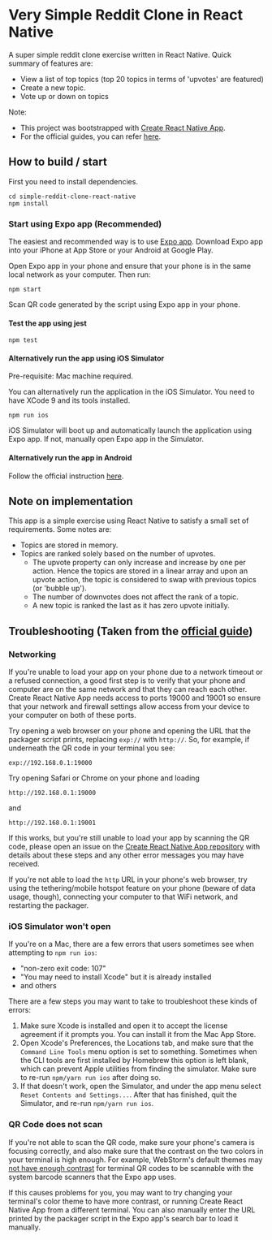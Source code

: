 # Very Simple Reddit Clone in React Native

A super simple reddit clone exercise written in React Native. Quick summary of features are:

* View a list of top topics (top 20 topics in terms of 'upvotes' are featured)
* Create a new topic.
* Vote up or down on topics

Note:

* This project was bootstrapped with [Create React Native App](https://github.com/react-community/create-react-native-app).
* For the official guides, you can refer [here](https://github.com/react-community/create-react-native-app/blob/master/react-native-scripts/template/README.md).

## How to build / start

First you need to install dependencies.
```
cd simple-reddit-clone-react-native
npm install
```

### Start using Expo app (Recommended)

The easiest and recommended way is to use [Expo app](https://expo.io). Download Expo app into your iPhone at App Store or your Android at Google Play.

Open Expo app in your phone and ensure that your phone is in the same local network as your computer. Then run:

```
npm start
```

Scan QR code generated by the script using Expo app in your phone.

#### Test the app using jest

```
npm test
```

#### Alternatively run the app using iOS Simulator

Pre-requisite: Mac machine required.

You can alternatively run the application in the iOS Simulator. You need to have XCode 9 and its tools installed.

```
npm run ios
```
iOS Simulator will boot up and automatically launch the application using Expo app. If not, manually open Expo app in the Simulator.

#### Alternatively run the app in Android

Follow the official instruction [here](https://github.com/react-community/create-react-native-app/blob/master/react-native-scripts/template/README.md#npm-run-android).

## Note on implementation

This app is a simple exercise using React Native to satisfy a small set of requirements. Some notes are:

* Topics are stored in memory.
* Topics are ranked solely based on the number of upvotes.
  * The upvote property can only increase and increase by one per action. Hence the topics are stored in a linear array and upon an upvote action, the topic is considered to swap with previous topics (or 'bubble up').
  * The number of downvotes does not affect the rank of a topic.
  * A new topic is ranked the last as it has zero upvote initially.

## Troubleshooting (Taken from the [official guide](https://github.com/react-community/create-react-native-app/blob/master/react-native-scripts/template/README.md#troubleshooting))

### Networking

If you're unable to load your app on your phone due to a network timeout or a refused connection, a good first step is to verify that your phone and computer are on the same network and that they can reach each other. Create React Native App needs access to ports 19000 and 19001 so ensure that your network and firewall settings allow access from your device to your computer on both of these ports.

Try opening a web browser on your phone and opening the URL that the packager script prints, replacing `exp://` with `http://`. So, for example, if underneath the QR code in your terminal you see:

```
exp://192.168.0.1:19000
```

Try opening Safari or Chrome on your phone and loading

```
http://192.168.0.1:19000
```

and

```
http://192.168.0.1:19001
```

If this works, but you're still unable to load your app by scanning the QR code, please open an issue on the [Create React Native App repository](https://github.com/react-community/create-react-native-app) with details about these steps and any other error messages you may have received.

If you're not able to load the `http` URL in your phone's web browser, try using the tethering/mobile hotspot feature on your phone (beware of data usage, though), connecting your computer to that WiFi network, and restarting the packager.

### iOS Simulator won't open

If you're on a Mac, there are a few errors that users sometimes see when attempting to `npm run ios`:

* "non-zero exit code: 107"
* "You may need to install Xcode" but it is already installed
* and others

There are a few steps you may want to take to troubleshoot these kinds of errors:

1. Make sure Xcode is installed and open it to accept the license agreement if it prompts you. You can install it from the Mac App Store.
2. Open Xcode's Preferences, the Locations tab, and make sure that the `Command Line Tools` menu option is set to something. Sometimes when the CLI tools are first installed by Homebrew this option is left blank, which can prevent Apple utilities from finding the simulator. Make sure to re-run `npm/yarn run ios` after doing so.
3. If that doesn't work, open the Simulator, and under the app menu select `Reset Contents and Settings...`. After that has finished, quit the Simulator, and re-run `npm/yarn run ios`.

### QR Code does not scan

If you're not able to scan the QR code, make sure your phone's camera is focusing correctly, and also make sure that the contrast on the two colors in your terminal is high enough. For example, WebStorm's default themes may [not have enough contrast](https://github.com/react-community/create-react-native-app/issues/49) for terminal QR codes to be scannable with the system barcode scanners that the Expo app uses.

If this causes problems for you, you may want to try changing your terminal's color theme to have more contrast, or running Create React Native App from a different terminal. You can also manually enter the URL printed by the packager script in the Expo app's search bar to load it manually.
